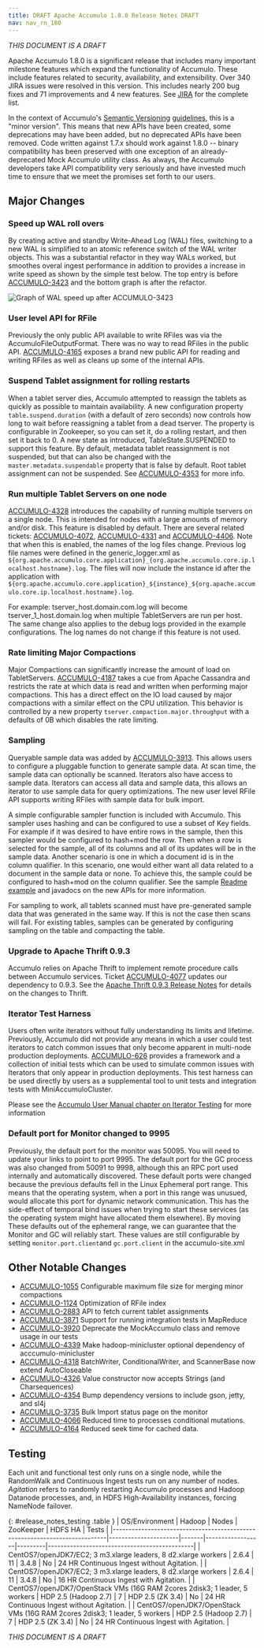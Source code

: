 ```yaml
---
title: DRAFT Apache Accumulo 1.8.0 Release Notes DRAFT
nav: nav_rn_180
---
```


*THIS DOCUMENT IS A DRAFT*

Apache Accumulo 1.8.0 is a significant release that includes many important
milestone features which expand the functionality of Accumulo. These include
features related to security, availability, and extensibility. Over
340 JIRA issues were resolved in this version. This includes nearly
200 bug fixes and 71 improvements and 4 new features. See
[JIRA][JIRA_180] for the complete list.

In the context of Accumulo's [Semantic Versioning][semver] [guidelines][api],
this is a "minor version". This means that new APIs have been created, some
deprecations may have been added, but no deprecated APIs have been removed.
Code written against 1.7.x should work against 1.8.0 -- binary compatibility
has been preserved with one exception of an already-deprecated Mock Accumulo
utility class. As always, the Accumulo developers take API compatibility
very seriously and have invested much time to ensure that we meet the promises set forth to our users.

## Major Changes

### Speed up WAL roll overs

By creating active and standby Write-Ahead Log (WAL) files, switching to a new WAL is simplified to an atomic
reference switch of the WAL writer objects. This was a substantial refactor
in they way WALs worked, but smoothes overal ingest performance in addition to provides a increase in write speed
as shown by the simple test below. The top entry is before [ACCUMULO-3423][ACCUMULO-3423] and the bottom graph is after the refactor.

![Graph of WAL speed up after ACCUMULO-3423][IMG-3423]

### User level API for RFile

Previously the only public API available to write RFiles was via the AccumuloFileOutputFormat. There was no way to read RFiles in the public
API. [ACCUMULO-4165][ACCUMULO-4165] exposes a brand new public API for reading and writing RFiles as well as cleans up some of the internal APIs.

### Suspend Tablet assignment for rolling restarts

When a tablet server dies, Accumulo attempted to reassign the tablets as quickly as possible to maintain availability.
A new configuration property `table.suspend.duration` (with a default of zero seconds) now controls how long to wait before reassigning
a tablet from a dead tserver. The property is configurable in Zookeeper, so you can set it, do a rolling restart, and then
set it back to 0. A new state as introduced, TableState.SUSPENDED to support this feature. By default, metadata tablet
reassignment is not suspended, but that can also be changed with the `master.metadata.suspendable` property that is false by
default. Root tablet assignment can not be suspended. See [ACCUMULO-4353] for more info.

### Run multiple Tablet Servers on one node

[ACCUMULO-4328] introduces the capability of running multiple tservers on a single node. This is intended for nodes with a large
amounts of memory and/or disk. This feature is disabled by default. There are several related tickets: [ACCUMULO-4072], [ACCUMULO-4331]
and [ACCUMULO-4406]. Note that when this is enabled, the names of the log files change. Previous log file names were defined in the
generic_logger.xml as `${org.apache.accumulo.core.application}_{org.apache.accumulo.core.ip.localhost.hostname}.log`.
The files will now include the instance id after the application with
`${org.apache.accumulo.core.application}_${instance}_${org.apache.accumulo.core.ip.localhost.hostname}.log`.

For example: tserver_host.domain.com.log will become tserver_1_host.domain.log when multiple TabletServers
are run per host. The same change also applies to the debug logs provided in the example configurations. The log
names do not change if this feature is not used.

### Rate limiting Major Compactions

Major Compactions can significantly increase the amount of load on TabletServers. [ACCUMULO-4187] takes a cue from Apache
Cassandra and restricts the rate at which data is read and written when performing major compactions. This has a direct effect
on the IO load caused by major compactions with a similar effect on the CPU utilization. This behavior is controlled
by a new property `tserver.compaction.major.throughput` with a defaults of 0B which disables the rate limiting.

### Sampling

Queryable sample data was added by [ACCUMULO-3913].  This allows users to configure a pluggable
function to generate sample data.  At scan time, the sample data can optionally be scanned.
Iterators also have access to sample data.  Iterators can access all data and sample data, this
allows an iterator to use sample data for query optimizations.  The new user level RFile API
supports writing RFiles with sample data for bulk import.

A simple configurable sampler function is included with Accumulo.  This sampler uses hashing and
can be configured to use a subset of Key fields.  For example if it was desired to have entire rows
in the sample, then this sampler would be configured to hash+mod the row.   Then when a row is
selected for the sample, all of its columns and all of its updates will be in the sample data.
Another scenario is one in which a document id is in the column qualifier.  In this scenario, one
would either want all data related to a document in the sample data or none.  To achieve this, the
sample could be configured to hash+mod on the column qualifier.  See the sample [Readme
example][sample] and javadocs on the new APIs for more information.

For sampling to work, all tablets scanned must have pre-generated sample data that was generated in
the same way.  If this is not the case then scans will fail.  For existing tables, samples can be
generated by configuring sampling on the table and compacting the table.

### Upgrade to Apache Thrift 0.9.3

Accumulo relies on Apache Thrift to implement remote procedure calls between Accumulo services.
Ticket [ACCUMULO-4077][ACCUMULO-4077] updates our dependency to 0.9.3. See the [Apache Thrift 0.9.3 Release Notes][THRIFT-0.9.3-RN] for details
on the changes to Thrift.

### Iterator Test Harness

Users often write iterators without fully understanding its limits and lifetime. Previously, Accumulo did
not provide any means in which a user could test iterators to catch common issues that only become apparent
in multi-node production deployments. [ACCUMULO-626] provides a framework and a collection of initial tests
which can be used to simulate common issues with Iterators that only appear in production deployments. This test
harness can be used directly by users as a supplemental tool to unit tests and integration tests with MiniAccumuloCluster.

Please see the [Accumulo User Manual chapter on Iterator Testing][ITER_TEST] for more information

### Default port for Monitor changed to 9995

Previously, the default port for the monitor was 50095. You will need to update your links to point to port 9995. The default
port for the GC process was also changed from 50091 to 9998, although this an RPC port used internally and automatically discovered.
These default ports were changed because the previous defaults fell in the Linux Ephemeral port range. This means that the operating
system, when a port in this range was unusued, would allocate this port for dynamic network communication. This has the side-effect of
temporal bind issues when trying to start these services (as the operating system might have allocated them elsewhere). By moving These
defaults out of the ephemeral range, we can guarantee that the Monitor and GC will reliably start. These values are still configurable by setting `monitor.port.client`and `gc.port.client` in the accumulo-site.xml


## Other Notable Changes

 * [ACCUMULO-1055] Configurable maximum file size for merging minor compactions
 * [ACCUMULO-1124] Optimization of RFile index
 * [ACCUMULO-2883] API to fetch current tablet assignments
 * [ACCUMULO-3871] Support for running integration tests in MapReduce
 * [ACCUMULO-3920] Deprecate the MockAccumulo class and remove usage in our tests
 * [ACCUMULO-4339] Make hadoop-minicluster optional dependency of acccumulo-minicluster
 * [ACCUMULO-4318] BatchWriter, ConditionalWriter, and ScannerBase now extend AutoCloseable
 * [ACCUMULO-4326] Value constructor now accepts Strings (and Charsequences)
 * [ACCUMULO-4354] Bump dependency versions to include gson, jetty, and sl4j
 * [ACCUMULO-3735] Bulk Import status page on the monitor
 * [ACCUMULO-4066] Reduced time to processes conditional mutations.
 * [ACCUMULO-4164] Reduced seek time for cached data.

## Testing

Each unit and functional test only runs on a single node, while the RandomWalk
and Continuous Ingest tests run on any number of nodes. *Agitation* refers to
randomly restarting Accumulo processes and Hadoop Datanode processes, and, in
HDFS High-Availability instances, forcing NameNode failover.

{: #release_notes_testing .table }
| OS/Environment                                                             | Hadoop               | Nodes | ZooKeeper        | HDFS HA | Tests                                        |
|----------------------------------------------------------------------------|----------------------|-------|------------------|---------|----------------------------------------------|
| CentOS7/openJDK7/EC2; 3 m3.xlarge leaders, 8 d2.xlarge workers             | 2.6.4                | 11    | 3.4.8            | No      | 24 HR Continuous Ingest without Agitation.  |
| CentOS7/openJDK7/EC2; 3 m3.xlarge leaders, 8 d2.xlarge workers             | 2.6.4                | 11    | 3.4.8            | No      | 16 HR Continuous Ingest with Agitation.     |
| CentOS7/openJDK7/OpenStack VMs (16G RAM 2cores 2disk3; 1 leader, 5 workers | HDP 2.5 (Hadoop 2.7) | 7     | HDP 2.5 (ZK 3.4) | No      | 24 HR Continuous Ingest without Agitation.  |
| CentOS7/openJDK7/OpenStack VMs (16G RAM 2cores 2disk3; 1 leader, 5 workers | HDP 2.5 (Hadoop 2.7) | 7     | HDP 2.5 (ZK 3.4) | No      | 24 HR Continuous Ingest with Agitation.     |


*THIS DOCUMENT IS A DRAFT*

[ACCUMULO-1055]: https://issues.apache.org/jira/browse/ACCUMULO-1055
[ACCUMULO-1124]: https://issues.apache.org/jira/browse/ACCUMULO-1124
[ACCUMULO-2883]: https://issues.apache.org/jira/browse/ACCUMULO-2883
[ACCUMULO-3409]: https://issues.apache.org/jira/browse/ACCUMULO-3409
[ACCUMULO-3423]: https://issues.apache.org/jira/browse/ACCUMULO-3423
[ACCUMULO-3735]: https://issues.apache.org/jira/browse/ACCUMULO-3735
[ACCUMULO-3871]: https://issues.apache.org/jira/browse/ACCUMULO-3871
[ACCUMULO-3913]: https://issues.apache.org/jira/browse/ACCUMULO-3913
[ACCUMULO-3920]: https://issues.apache.org/jira/browse/ACCUMULO-3920
[ACCUMULO-4072]: https://issues.apache.org/jira/browse/ACCUMULO-4072
[ACCUMULO-4077]: https://issues.apache.org/jira/browse/ACCUMULO-4077
[ACCUMULO-4066]: https://issues.apache.org/jira/browse/ACCUMULO-4066
[ACCUMULO-4164]: https://issues.apache.org/jira/browse/ACCUMULO-4164
[ACCUMULO-4165]: https://issues.apache.org/jira/browse/ACCUMULO-4165
[ACCUMULO-4187]: https://issues.apache.org/jira/browse/ACCUMULO-4187
[ACCUMULO-4318]: https://issues.apache.org/jira/browse/ACCUMULO-4318
[ACCUMULO-4326]: https://issues.apache.org/jira/browse/ACCUMULO-4326
[ACCUMULO-4328]: https://issues.apache.org/jira/browse/ACCUMULO-4328
[ACCUMULO-4331]: https://issues.apache.org/jira/browse/ACCUMULO-4331
[ACCUMULO-4339]: https://issues.apache.org/jira/browse/ACCUMULO-4339
[ACCUMULO-4353]: https://issues.apache.org/jira/browse/ACCUMULO-4353
[ACCUMULO-4354]: https://issues.apache.org/jira/browse/ACCUMULO-4354
[ACCUMULO-4406]: https://issues.apache.org/jira/browse/ACCUMULO-4406
[ACCUMULO-626]: https://issues.apache.org/jira/browse/ACCUMULO-626
[IMG-3423]: https://issues.apache.org/jira/secure/attachment/12705402/WAL-slowdown-graphs.jpg "Graph of WAL speed up after ACCUMULO-3423"
[JIRA_180]: https://issues.apache.org/jira/secure/ReleaseNote.jspa?projectId=12312121&version=12329879
[THRIFT-0.9.3-RN]: https://github.com/apache/thrift/blob/0.9.3/CHANGES
[api]: https://github.com/apache/accumulo/blob/1.8/README.md#api
[semver]: http://semver.org
[sample]: http://accumulo.apache.org/1.8/examples/sample
[ITER_TEST]: https://accumulo.apache.org/1.8/accumulo_user_manual.html#_iterator_testing
